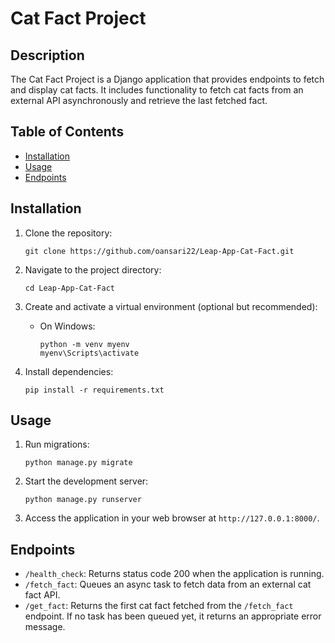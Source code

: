 # Cat Fact Project

## Description
The Cat Fact Project is a Django application that provides endpoints to fetch and display cat facts. It includes functionality to fetch cat facts from an external API asynchronously and retrieve the last fetched fact.

## Table of Contents
- [Installation](#installation)
- [Usage](#usage)
- [Endpoints](#endpoints)

## Installation
1. Clone the repository:
   ```
   git clone https://github.com/oansari22/Leap-App-Cat-Fact.git
   ```

2. Navigate to the project directory:
   ```
   cd Leap-App-Cat-Fact
   ```

3. Create and activate a virtual environment (optional but recommended):
   - On Windows:
     ```
     python -m venv myenv
     myenv\Scripts\activate
     ```

4. Install dependencies:
   ```
   pip install -r requirements.txt
   ```

## Usage
1. Run migrations:
   ```
   python manage.py migrate
   ```

2. Start the development server:
   ```
   python manage.py runserver
   ```

3. Access the application in your web browser at `http://127.0.0.1:8000/`.

## Endpoints
- `/health_check`: Returns status code 200 when the application is running.
- `/fetch_fact`: Queues an async task to fetch data from an external cat fact API.
- `/get_fact`: Returns the first cat fact fetched from the `/fetch_fact` endpoint. If no task has been queued yet, it returns an appropriate error message.
